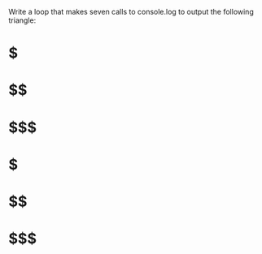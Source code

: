 Write a loop that makes seven calls to console.log to output the following triangle:

#
# $
# $$
# $$$
# $$$$
# $$$$$
# $$$$$$
# $$$$$$$
